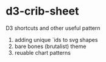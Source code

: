 # d3-crib-sheet
D3 shortcuts and other useful pattern

1. adding unique `ids to svg shapes
2. bare bones (brutalist) theme
3. reuable chart patterns
